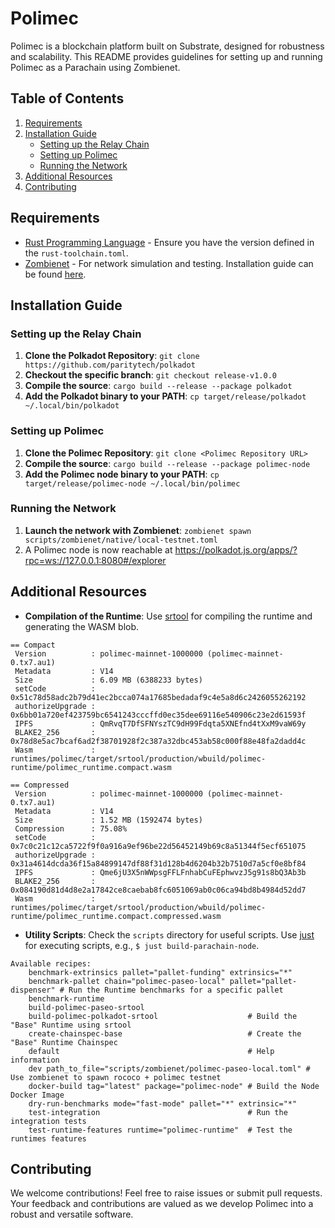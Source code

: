 # Polimec

Polimec is a blockchain platform built on Substrate, designed for robustness and scalability. This README provides guidelines for setting up and running Polimec as a Parachain using Zombienet.

## Table of Contents
1. [Requirements](#requirements)
2. [Installation Guide](#installation-guide)
   - [Setting up the Relay Chain](#setting-up-the-relay-chain)
   - [Setting up Polimec](#setting-up-polimec)
   - [Running the Network](#running-the-network)
3. [Additional Resources](#additional-resources)
4. [Contributing](#contributing)

## Requirements

- [Rust Programming Language](https://rustup.rs/) - Ensure you have the version defined in the `rust-toolchain.toml`.
- [Zombienet](https://github.com/paritytech/zombienet) - For network simulation and testing. Installation guide can be found [here](https://paritytech.github.io/zombienet/install.html).

## Installation Guide

### Setting up the Relay Chain

1. **Clone the Polkadot Repository**:
   `git clone https://github.com/paritytech/polkadot`
2. **Checkout the specific branch**:
   `git checkout release-v1.0.0`
3. **Compile the source**:
   `cargo build --release --package polkadot`
4. **Add the Polkadot binary to your PATH**:
   `cp target/release/polkadot ~/.local/bin/polkadot`

### Setting up Polimec

1. **Clone the Polimec Repository**:
   `git clone <Polimec Repository URL>`
2. **Compile the source**:
   `cargo build --release --package polimec-node`
3. **Add the Polimec node binary to your PATH**:
   `cp target/release/polimec-node ~/.local/bin/polimec`

### Running the Network

1. **Launch the network with Zombienet**:
   `zombienet spawn scripts/zombienet/native/local-testnet.toml`
2. A Polimec node is now reachable at https://polkadot.js.org/apps/?rpc=ws://127.0.0.1:8080#/explorer

## Additional Resources

- **Compilation of the Runtime**: Use [srtool](https://github.com/paritytech/srtool) for compiling the runtime and generating the WASM blob.

```
== Compact
 Version          : polimec-mainnet-1000000 (polimec-mainnet-0.tx7.au1)
 Metadata         : V14
 Size             : 6.09 MB (6388233 bytes)
 setCode          : 0x51c78d58adc2b79d41ec2bcca074a17685bedadaf9c4e5a8d6c2426055262192
 authorizeUpgrade : 0x6bb01a720ef423759bc6541243cccffd0ec35dee69116e540906c23e2d61593f
 IPFS             : QmRvqT7DfSFNYszTC9dH99Fdqta5XNEfnd4tXxM9vaW69y
 BLAKE2_256       : 0x78d8e5ac7bcaf6ad2f38701928f2c387a32dbc453ab58c000f88e48fa2dadd4c
 Wasm             : runtimes/polimec/target/srtool/production/wbuild/polimec-runtime/polimec_runtime.compact.wasm

== Compressed
 Version          : polimec-mainnet-1000000 (polimec-mainnet-0.tx7.au1)
 Metadata         : V14
 Size             : 1.52 MB (1592474 bytes)
 Compression      : 75.08%
 setCode          : 0x7c0c21c12ca5722f9f0a916a9ef96be22d56452149b69c8a51344f5ecf651075
 authorizeUpgrade : 0x31a4614dcda36f15a84899147df88f31d128b4d6204b32b7510d7a5cf0e8bf84
 IPFS             : Qme6jU3X5nWWpsgFFLFnhabCuFEphwvzJ5g91s8bQ3Ab3b
 BLAKE2_256       : 0x084190d81d4d8e2a17842ce8caebab8fc6051069ab0c06ca94bd8b4984d52dd7
 Wasm             : runtimes/polimec/target/srtool/production/wbuild/polimec-runtime/polimec_runtime.compact.compressed.wasm
```
- **Utility Scripts**: Check the `scripts` directory for useful scripts. Use [just](https://github.com/casey/just) for executing scripts, e.g., `$ just build-parachain-node`.

```
Available recipes:
    benchmark-extrinsics pallet="pallet-funding" extrinsics="*"
    benchmark-pallet chain="polimec-paseo-local" pallet="pallet-dispenser" # Run the Runtime benchmarks for a specific pallet
    benchmark-runtime
    build-polimec-paseo-srtool
    build-polimec-polkadot-srtool                    # Build the "Base" Runtime using srtool
    create-chainspec-base                            # Create the "Base" Runtime Chainspec
    default                                          # Help information
    dev path_to_file="scripts/zombienet/polimec-paseo-local.toml" # Use zombienet to spawn rococo + polimec testnet
    docker-build tag="latest" package="polimec-node" # Build the Node Docker Image
    dry-run-benchmarks mode="fast-mode" pallet="*" extrinsic="*"
    test-integration                                 # Run the integration tests
    test-runtime-features runtime="polimec-runtime"  # Test the runtimes features
```


## Contributing

We welcome contributions! Feel free to raise issues or submit pull requests. Your feedback and contributions are valued as we develop Polimec into a robust and versatile software.
